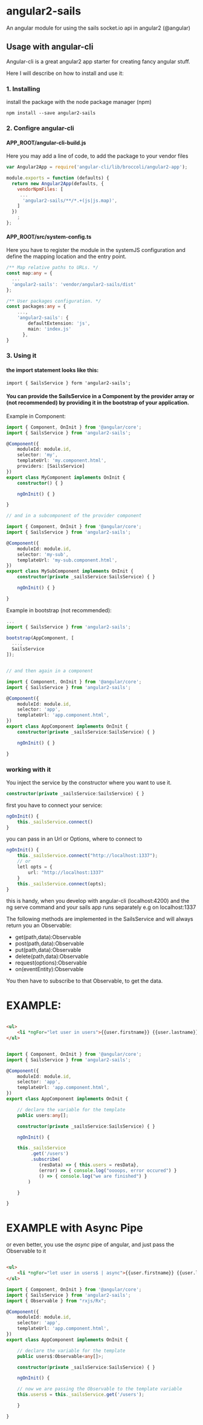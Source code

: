 # angular2-sails
An angular module for using the sails socket.io api in angular2 (@angular)

## Usage with angular-cli
Angular-cli is a great angular2 app starter for creating fancy angular stuff.

Here I will describe on how to install and use it:

### 1. Installing
install the package with the node package manager (npm)

```npm install --save angular2-sails```

### 2. Configre angular-cli

#### APP_ROOT/angular-cli-build.js
Here you may add a line of code, to add the package to your vendor files

```javascript
var Angular2App = require('angular-cli/lib/broccoli/angular2-app');

module.exports = function (defaults) {
  return new Angular2App(defaults, {
    vendorNpmFiles: [
     ...
      'angular2-sails/**/*.+(js|js.map)',
    ]
  })
    ;
};
```

#### APP_ROOT/src/system-config.ts
Here you have to register the module in the systemJS configuration and define the mapping location and the entry point.
```typescript
/** Map relative paths to URLs. */
const map:any = {
  ...
  'angular2-sails': 'vendor/angular2-sails/dist'
};
```

```typescript
/** User packages configuration. */
const packages:any = {
    ...,
    'angular2-sails': {
        defaultExtension: 'js',
        main: 'index.js'
      },
}
```

### 3. Using it

#### the import statement looks like this:

```import { SailsService } form 'angular2-sails';```

#### You can provide the SailsService in a Component by the provider array or (not recommended) by providing it in the bootstrap of your application.

Example in Component:
```typescript
import { Component, OnInit } from '@angular/core';
import { SailsService } from 'angular2-sails';

@Component({
    moduleId: module.id,
    selector: 'my',
    templateUrl: 'my.component.html',
    providers: [SailsService]
})
export class MyComponent implements OnInit {
    constructor() { }

    ngOnInit() { }

}

// and in a subcomponent of the provider component

import { Component, OnInit } from '@angular/core';
import { SailsService } from 'angular2-sails';

@Component({
    moduleId: module.id,
    selector: 'my-sub',
    templateUrl: 'my-sub.component.html',
})
export class MySubComponent implements OnInit {
    constructor(private _sailsService:SailsService) { }

    ngOnInit() { }

}

```

Example in bootstrap (not recommended):
```typescript
...
import { SailsService } from 'angular2-sails';

bootstrap(AppComponent, [
  ...,
  SailsService
]);


// and then again in a component

import { Component, OnInit } from '@angular/core';
import { SailsService } from 'angular2-sails';

@Component({
    moduleId: module.id,
    selector: 'app',
    templateUrl: 'app.component.html',
})
export class AppComponent implements OnInit {
    constructor(private _sailsService:SailsService) { }

    ngOnInit() { }

}

```

### working with it

You inject the service by the constructor where you want to use it.

```typescript
constructor(private _sailsService:SailsService) { }
```

first you have to connect your service:

```typescript
ngOnInit() {
    this._sailsService.connect()
}
```

you can pass in an Url or Options, where to connect to
```typescript
ngOnInit() {
    this._sailsService.connect("http://localhost:1337");
    // or
    letl opts = {
        url: "http://localhost:1337"
    }
    this._sailsService.connect(opts);
}
```

this is handy, when you develop with angular-cli (localhost:4200) and the ng serve command
and your sails app runs separately e.g on localhost:1337




The following methods are implemented in the SailsService and will always return you an Observable<T>:

- get(path,data):Observable
- post(path,data):Observable
- put(path,data):Observable
- delete(path,data):Observable
- request(options):Observable
- on(eventEntity):Observable

You then have to subscribe to that Observable, to get the data.

# EXAMPLE:

```html

<ul>
    <li *ngFor="let user in users">{{user.firstname}} {{user.lastname}}</li>
</ul>

```

```typescript

import { Component, OnInit } from '@angular/core';
import { SailsService } from 'angular2-sails';

@Component({
    moduleId: module.id,
    selector: 'app',
    templateUrl: 'app.component.html',
})
export class AppComponent implements OnInit {

    // declare the variable for the template
    public users:any[];

    constructor(private _sailsService:SailsService) { }

    ngOnInit() {

    this._sailsService
         .get('/users')
         .subscribe(
            (resData) => { this.users = resData},
            (error) => { console.log("oooops, error occured") }
            () => { console.log("we are finished") }
        )

    }

}


```

# EXAMPLE with Async Pipe
or even better, you use the *async* pipe of angular, and just pass the Observable to it

```html

<ul>
    <li *ngFor="let user in users$ | async">{{user.firstname}} {{user.lastname}}</li>
</ul>

```

```typescript
import { Component, OnInit } from '@angular/core';
import { SailsService } from 'angular2-sails';
import { Observable } from "rxjs/Rx";

@Component({
    moduleId: module.id,
    selector: 'app',
    templateUrl: 'app.component.html',
})
export class AppComponent implements OnInit {

    // declare the variable for the template
    public users$:Observable<any[]>;

    constructor(private _sailsService:SailsService) { }

    ngOnInit() {

    // now we are passing the Observable to the template variable
    this.users$ = this._sailsService.get('/users');

    }

}


```